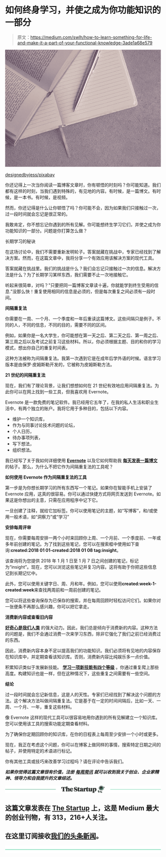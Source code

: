 # 如何终身学习，并使之成为你功能知识的一部分

> 原文：<https://medium.com/swlh/how-to-learn-something-for-life-and-make-it-a-part-of-your-functional-knowledge-3ade1a68e579>

![](img/6452a69fc7045b9e93969f9eac77778c.png)

[designedbyjess/pixabay](https://pixabay.com/en/book-bindings-paper-page-education-3176776/)

你还记得上一次当你阅读一篇博客文章时，你有顿悟的时刻吗？你可能知道。我们都有这样的时刻，当我们遇到特殊的，有见地的内容。有时候，是一篇博文。有时候，是一本书。有时候，是视频。

然而，你还记得是什么让你顿悟了吗？你可能不会，因为如果我们只接触过一次，过一段时间就会忘记是很正常的。

我敢肯定，你不想忘记你遇到的所有见解。你可能想终生学习它们，并使之成为你功能知识的一部分。问题是你打算怎么做？

长期学习的秘诀

在这场讨论中，我们不需要重新发明轮子。答案就藏在挑战中，专家已经找到了解决方案。然而，在这篇文章中，我将分享一个有效应用该解决方案的现代工具。

答案就藏在挑战里。我们的挑战是什么？我们会忘记只接触过一次的信息。解决方法是什么？为了长期学习某样东西，我们需要不止一次地接触它。

听起来很简单，对吗？"只要把同一篇博客文章读十遍，你就能学到终生受用的信息."没那么快！重复使用相同的信息是必须的，但是每次重复之间必须有一段时间。

**间隔重复法**

你需要在一周、一个月、一个季度和一年后重读这篇博文。这些间隔只是例子。不同的人，不同的信息，不同的目的，需要不同的区间。

例如，如果你是一名大学生，你可能想在第一天之后、第二天之后、第一周之后、第三周之后以及考试之前复习这些材料。所以，你必须根据主题、目的和你的学习模式，想出你自己的重复时间表。

这种方法被称为间隔重复法。我第一次遇到它是在成年后学外语的时候。语言学习版本是由保罗·皮姆斯勒开发的，它被称为皮姆斯勒方法。

**21 世纪的间隔重复法**

现在，我们有了理论背景，让我们想想如何在 21 世纪有效地应用间隔重复法。为此你可以在网上找到一些工具，但我喜欢用 Evernote。

Evernote 是一款免费的笔记软件。我已经用它五年了，在我的私人生活和职业生活中，有两个独立的账户。我将它用于多种目的，包括以下内容。

*   维护一个知识库，
*   作为与同事讨论技术问题的论坛，
*   个人日历，
*   待办事项列表，
*   写下想法，
*   组织想法。

我已经写了关于我如何详细使用 [**Evernote**](https://ideavisionaction.com/productivity/the-app-that-i-use-the-most/) 以及它如何帮助我 [**每天发表一篇博文**](https://ideavisionaction.com/creativity/8-ways-to-create-content-on-a-consistent-basis/) 的帖子。那么，为什么不把它作为间隔重复法的工具呢？

**如何使用 Evernote 作为间隔重复法的工具**

第一步是为你想长期学习的所有东西写一个笔记。如果你在智能手机上安装了 Evernote 应用，这真的很容易。你可以通过快捷方式将网页发送到 Evernote。如果这是你想出的主意，只需在应用程序中记下它。

一旦创建了注释，就给它加标签。你可以使用笔记的主题，如“写博客”，和/或使用一般术语，如“洞察力”或“学习”

**安排每周评审**

现在，你需要每周安排一两个小时来回顾你上周、一个月前、一个季度前、一年或多年前创建的笔记。为了找到这些笔记，您可以在搜索框中使用如下查询:**created:2018 01 01-created:2018 01 08 tag:insight**。

该查询将为您提供 2018 年 1 月 1 日至 1 月 7 日之间创建的笔记，标记为“insight”。现在，您可以浏览这些笔记并复习内容。这将有助于你把这些信息记到长期记忆中。

此外，您可以使用关键字日、周、月和年。例如，您可以使用**created:week-1-created:week**来查找两周前和一周前创建的笔记。

您可以将这些查询保存为已保存的搜索，并在每周回顾时轻松访问它们。如果你对一张便条不再那么感兴趣，你可以把它拿走。

**消费新内容或查看旧内容**

[**好奇心是我们人类**](https://ideavisionaction.com/business/use-your-curiosity-as-motivation-and-ask-the-right-questions-to-succeed/) 的强大动力。因此，我们总是倾向于消费新的内容。这种方法的问题是，我们不会通过消费一次来学习东西，除非它强化了我们之前已经消费过的东西。

因此，消费新内容本身不足以提高我们的功能知识。我们必须将有见地的内容保存在知识库中，并定期查看该知识库。否则，消费新内容比纯娱乐多一点价值。

积累知识类似于发展新技能。 [**学习一项新技能有四个等级**](https://ideavisionaction.com/personal-development/four-levels-of-learning/) 。你通过重复爬上那些高度。构建知识也是一样，但在这种情况下，这些重复之间需要有一些空间。

**结论**

过一段时间就会忘记新信息，这是人的天性。专家们已经找到了解决这个问题的方法。这个解决方法叫做间隔重复法。它是基于在一定的时间间隔后，比如一天、一周、一个月、一年，重复这些材料。

像 Evernote 这样的现代工具可以很容易地用你遇到的所有见解建立一个知识库。您可以使用该工具的搜索功能定期查看材料。

为了确保你定期回顾你的知识库，在你的日程表上每周至少安排一个小时或更多。

现在，我正在考虑这个问题，你可以在博客上做同样的事情，搜索特定日期之间的帖子，并使用特定的术语进行标记。

你有其他工具或技巧来改善学习过程吗？请在评论中告诉我们。

***如果你觉得这篇文章很有价值，注册*** [***每周简讯***](https://ideavisionaction.com/email-newsletter/) ***就可以收到我关于创业、企业家精神、领导力和自我提升的文章综述。***

[![](img/308a8d84fb9b2fab43d66c117fcc4bb4.png)](https://medium.com/swlh)

## 这篇文章发表在 [The Startup](https://medium.com/swlh) 上，这是 Medium 最大的创业刊物，有 313，216+人关注。

## 在这里订阅接收[我们的头条新闻](http://growthsupply.com/the-startup-newsletter/)。

[![](img/b0164736ea17a63403e660de5dedf91a.png)](https://medium.com/swlh)
